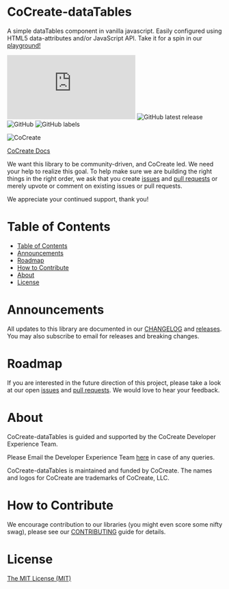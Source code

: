 # CoCreate-dataTables
A simple dataTables component in vanilla javascript. Easily configured using HTML5 data-attributes and/or JavaScript API. Take it for a spin in our [playground!](https://cocreate.app/docs/dataTables)

![GitHub file size in bytes](https://img.shields.io/github/size/CoCreate-app/CoCreate-dataTables/dist/CoCreate-dataTables.min.js?label=minified%20size&style=for-the-badge) 
![GitHub latest release](https://img.shields.io/github/v/release/CoCreate-app/CoCreate-dataTables?style=for-the-badge)
![GitHub](https://img.shields.io/github/license/CoCreate-app/CoCreate-dataTables?style=for-the-badge) 
![GitHub labels](https://img.shields.io/github/labels/CoCreate-app/CoCreate-dataTables/help%20wanted?style=for-the-badge)

![CoCreate](https://cdn.cocreate.app/logo.png)

[CoCreate Docs](https://cocreate.app/docs/dataTables)

We want this library to be community-driven, and CoCreate led. We need your help to realize this goal. To help make sure we are building the right things in the right order, we ask that you create [issues](https://github.com/CoCreate-app/Realtime_Admin_CRM_and_CMS/issues) and [pull requests](https://github.com/CoCreate-app/Realtime_Admin_CRM_and_CMS/pulls) or merely upvote or comment on existing issues or pull requests.

We appreciate your continued support, thank you!

# Table of Contents

- [Table of Contents](#table-of-contents)
- [Announcements](#announcements)
- [Roadmap](#roadmap)
- [How to Contribute](#how-to-contribute)
- [About](#about)
- [License](#license)

<a name="announcements"></a>
# Announcements

All updates to this library are documented in our [CHANGELOG](https://github.com/CoCreate-app/CoCreate-dataTables/blob/master/CHANGELOG.md) and [releases](https://github.com/CoCreate-app/CoCreate-dataTables/releases). You may also subscribe to email for releases and breaking changes. 

<a name="roadmap"></a>
# Roadmap

If you are interested in the future direction of this project, please take a look at our open [issues](https://github.com/CoCreate-app/CoCreate-dataTables/issues) and [pull requests](https://github.com/CoCreate-app/CoCreate-dataTables/pulls). We would love to hear your feedback.


<a name="about"></a>
# About

CoCreate-dataTables is guided and supported by the CoCreate Developer Experience Team.

Please Email the Developer Experience Team [here](mailto:develop@cocreate.app) in case of any queries.

CoCreate-dataTables is maintained and funded by CoCreate. The names and logos for CoCreate are trademarks of CoCreate, LLC.

<a name="contribute"></a>
# How to Contribute

We encourage contribution to our libraries (you might even score some nifty swag), please see our [CONTRIBUTING](https://github.com/CoCreate-app/CoCreate-dataTables/blob/master/CONTRIBUTING.md) guide for details.

# License
[The MIT License (MIT)](https://github.com/CoCreate-app/CoCreate-dataTables/blob/master/LICENSE)

